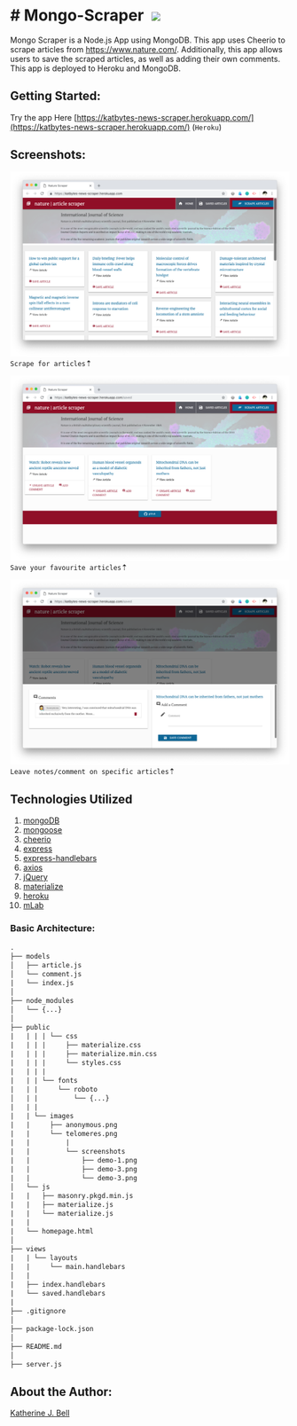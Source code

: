 # &#35; Mongo-Scraper&nbsp;&nbsp;<img src="https://img.icons8.com/color/48/000000/uk-news.png">

Mongo Scraper is a Node.js App using MongoDB. This app uses Cheerio to scrape articles from https://www.nature.com/. Additionally, this app allows users to save the scraped articles, as well as adding their own comments. This app is deployed to Heroku and MongoDB.

## Getting Started:
Try the app Here [https://katbytes-news-scraper.herokuapp.com/](https://katbytes-news-scraper.herokuapp.com/) (`Heroku`)

## Screenshots:
![Screenshot 1](/public/images/screenshots/demo-1.png)
`Scrape for articles`&#8673;

![Screenshot 2](/public/images/screenshots/demo-2.png)
`Save your favourite articles`&#8673;

![Screenshot 3](/public/images/screenshots/demo-3.png)
`Leave notes/comment on specific articles`&#8673;

## Technologies Utilized

01. [mongoDB](https://www.mongodb.com)
02. [mongoose](https://www.npmjs.com/package/mongoose)
03. [cheerio](https://www.npmjs.com/package/cheerio)
04. [express](https://www.npmjs.com/package/express)
05. [express-handlebars](https://www.npmjs.com/package/express-handlebars)
06. [axios](https://www.npmjs.com/package/axios)
07. [jQuery](https://jquery.com)
08. [materialize](http://materializecss.com)
09. [heroku](https://www.heroku.com)
10. [mLab](https://mlab.com)

### Basic Architecture:
```
.
├── models
│   ├── article.js
│   └── comment.js
|   └── index.js
│ 
├── node_modules
│   └── {...}
│
├── public
|   | | | └── css
|   | | |     ├── materialize.css
|   | | |     ├── materialize.min.css
|   | | |     └── styles.css
|   | | |
|   | | └── fonts
|   | |     └── roboto
│   | |         └── {...}
|   | |
|   | └── images
|   |     ├── anonymous.png
|   |     └── telomeres.png
|   |         |
|   |         └── screenshots
|   |             ├── demo-1.png
|   |             ├── demo-3.png
|   |             └── demo-3.png
│   └── js
|   |   ├── masonry.pkgd.min.js
|   |   ├── materialize.js
|   |   └── materialize.js
|   |
|   └── homepage.html
│
├── views
|   | └── layouts
|   |     └── main.handlebars
│   |
|   ├── index.handlebars
|   └── saved.handlebars
|
├── .gitignore
│ 
├── package-lock.json
│
├── README.md
│   
├── server.js

```
## About the Author:
[Katherine J. Bell](https://github.com/katbytes)
